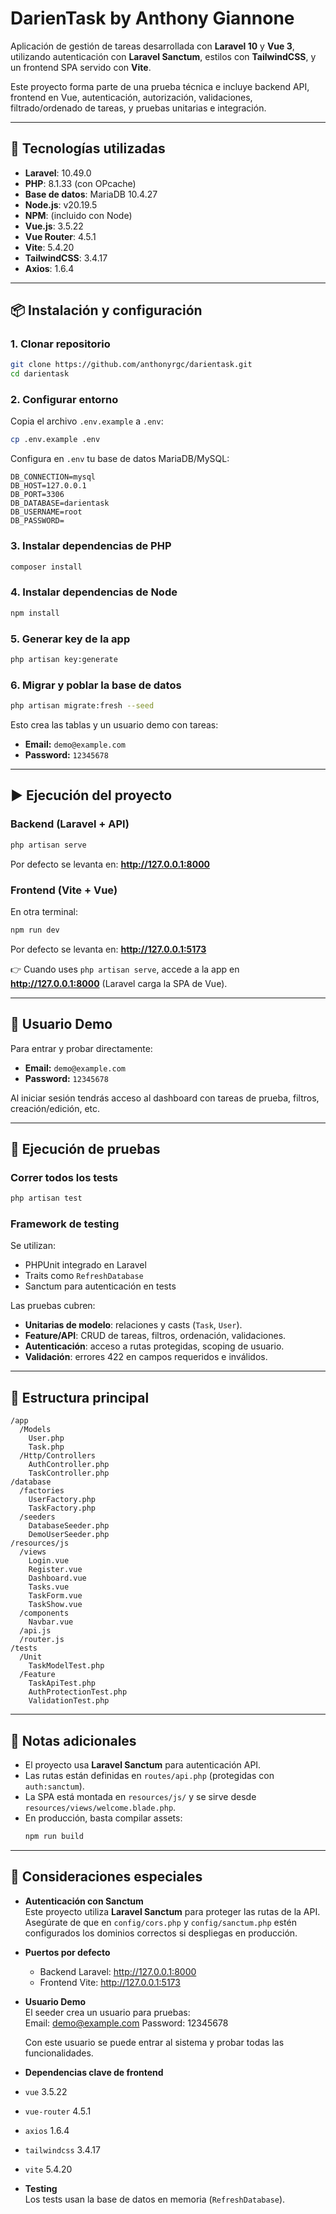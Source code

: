 # DarienTask by Anthony Giannone

Aplicación de gestión de tareas desarrollada con **Laravel 10** y **Vue 3**, utilizando autenticación con **Laravel Sanctum**, estilos con **TailwindCSS**, y un frontend SPA servido con **Vite**.

Este proyecto forma parte de una prueba técnica e incluye backend API, frontend en Vue, autenticación, autorización, validaciones, filtrado/ordenado de tareas, y pruebas unitarias e integración.

---

## 🚀 Tecnologías utilizadas

- **Laravel**: 10.49.0  
- **PHP**: 8.1.33 (con OPcache)  
- **Base de datos**: MariaDB 10.4.27  
- **Node.js**: v20.19.5  
- **NPM**: (incluido con Node)  
- **Vue.js**: 3.5.22  
- **Vue Router**: 4.5.1  
- **Vite**: 5.4.20  
- **TailwindCSS**: 3.4.17  
- **Axios**: 1.6.4  

---

## 📦 Instalación y configuración

### 1. Clonar repositorio
```bash
git clone https://github.com/anthonyrgc/darientask.git
cd darientask
```

### 2. Configurar entorno
Copia el archivo `.env.example` a `.env`:
```bash
cp .env.example .env
```

Configura en `.env` tu base de datos MariaDB/MySQL:
```env
DB_CONNECTION=mysql
DB_HOST=127.0.0.1
DB_PORT=3306
DB_DATABASE=darientask
DB_USERNAME=root
DB_PASSWORD=
```

### 3. Instalar dependencias de PHP
```bash
composer install
```

### 4. Instalar dependencias de Node
```bash
npm install
```

### 5. Generar key de la app
```bash
php artisan key:generate
```

### 6. Migrar y poblar la base de datos
```bash
php artisan migrate:fresh --seed
```

Esto crea las tablas y un usuario demo con tareas:

- **Email:** `demo@example.com`  
- **Password:** `12345678`  

---

## ▶️ Ejecución del proyecto

### Backend (Laravel + API)
```bash
php artisan serve
```
Por defecto se levanta en: **http://127.0.0.1:8000**

### Frontend (Vite + Vue)
En otra terminal:
```bash
npm run dev
```
Por defecto se levanta en: **http://127.0.0.1:5173**

👉 Cuando uses `php artisan serve`, accede a la app en **http://127.0.0.1:8000** (Laravel carga la SPA de Vue).

---

## 👤 Usuario Demo

Para entrar y probar directamente:
- **Email:** `demo@example.com`
- **Password:** `12345678`

Al iniciar sesión tendrás acceso al dashboard con tareas de prueba, filtros, creación/edición, etc.

---

## 🧪 Ejecución de pruebas

### Correr todos los tests
```bash
php artisan test
```

### Framework de testing
Se utilizan:
- PHPUnit integrado en Laravel
- Traits como `RefreshDatabase`
- Sanctum para autenticación en tests

Las pruebas cubren:
- **Unitarias de modelo**: relaciones y casts (`Task`, `User`).
- **Feature/API**: CRUD de tareas, filtros, ordenación, validaciones.
- **Autenticación**: acceso a rutas protegidas, scoping de usuario.
- **Validación**: errores 422 en campos requeridos e inválidos.

---

## 📂 Estructura principal

```
/app
  /Models
    User.php
    Task.php
  /Http/Controllers
    AuthController.php
    TaskController.php
/database
  /factories
    UserFactory.php
    TaskFactory.php
  /seeders
    DatabaseSeeder.php
    DemoUserSeeder.php
/resources/js
  /views
    Login.vue
    Register.vue
    Dashboard.vue
    Tasks.vue
    TaskForm.vue
    TaskShow.vue
  /components
    Navbar.vue
  /api.js
  /router.js
/tests
  /Unit
    TaskModelTest.php
  /Feature
    TaskApiTest.php
    AuthProtectionTest.php
    ValidationTest.php
```

---

## 📌 Notas adicionales

- El proyecto usa **Laravel Sanctum** para autenticación API.  
- Las rutas están definidas en `routes/api.php` (protegidas con `auth:sanctum`).  
- La SPA está montada en `resources/js/` y se sirve desde `resources/views/welcome.blade.php`.  
- En producción, basta compilar assets:
  ```bash
  npm run build
  ```

---

## 📌 Consideraciones especiales

- **Autenticación con Sanctum**  
  Este proyecto utiliza **Laravel Sanctum** para proteger las rutas de la API.  
  Asegúrate de que en `config/cors.php` y `config/sanctum.php` estén configurados los dominios correctos si despliegas en producción.  

- **Puertos por defecto**  
  - Backend Laravel: http://127.0.0.1:8000  
  - Frontend Vite: http://127.0.0.1:5173  

- **Usuario Demo**  
  El seeder crea un usuario para pruebas:  
    Email: demo@example.com
    Password: 12345678

    Con este usuario se puede entrar al sistema y probar todas las funcionalidades.

- **Dependencias clave de frontend**  
- `vue` 3.5.22  
- `vue-router` 4.5.1  
- `axios` 1.6.4  
- `tailwindcss` 3.4.17  
- `vite` 5.4.20  

- **Testing**  
Los tests usan la base de datos en memoria (`RefreshDatabase`).  
